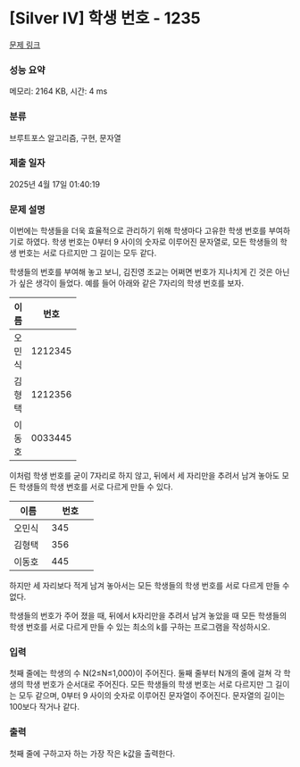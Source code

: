# [Silver IV] 학생 번호 - 1235 

[문제 링크](https://www.acmicpc.net/problem/1235) 

### 성능 요약

메모리: 2164 KB, 시간: 4 ms

### 분류

브루트포스 알고리즘, 구현, 문자열

### 제출 일자

2025년 4월 17일 01:40:19

### 문제 설명

<p>이번에는 학생들을 더욱 효율적으로 관리하기 위해 학생마다 고유한 학생 번호를 부여하기로 하였다. 학생 번호는 0부터 9 사이의 숫자로 이루어진 문자열로, 모든 학생들의 학생 번호는 서로 다르지만 그 길이는 모두 같다.</p>

<p>학생들의 번호를 부여해 놓고 보니, 김진영 조교는 어쩌면 번호가 지나치게 긴 것은 아닌가 싶은 생각이 들었다. 예를 들어 아래와 같은 7자리의 학생 번호를 보자.</p>

<table class="table table-bordered" style="width:30%">
	<thead>
		<tr>
			<th style="width:15">이름</th>
			<th style="width:15">번호</th>
		</tr>
	</thead>
	<tbody>
		<tr>
			<td>오민식</td>
			<td>1212345</td>
		</tr>
		<tr>
			<td>김형택</td>
			<td>1212356</td>
		</tr>
		<tr>
			<td>이동호</td>
			<td>0033445</td>
		</tr>
	</tbody>
</table>

<p>이처럼 학생 번호를 굳이 7자리로 하지 않고, 뒤에서 세 자리만을 추려서 남겨 놓아도 모든 학생들의 학생 번호를 서로 다르게 만들 수 있다.</p>

<table class="table table-bordered" style="width:30%">
	<thead>
		<tr>
			<th style="width:15%">이름</th>
			<th style="width:15%">번호</th>
		</tr>
	</thead>
	<tbody>
		<tr>
			<td>오민식</td>
			<td>345</td>
		</tr>
		<tr>
			<td>김형택</td>
			<td>356</td>
		</tr>
		<tr>
			<td>이동호</td>
			<td>445</td>
		</tr>
	</tbody>
</table>

<p>하지만 세 자리보다 적게 남겨 놓아서는 모든 학생들의 학생 번호를 서로 다르게 만들 수 없다.</p>

<p>학생들의 번호가 주어 졌을 때, 뒤에서 k자리만을 추려서 남겨 놓았을 때 모든 학생들의 학생 번호를 서로 다르게 만들 수 있는 최소의 k를 구하는 프로그램을 작성하시오.</p>

### 입력 

 <p>첫째 줄에는 학생의 수 N(2≤N≤1,000)이 주어진다. 둘째 줄부터 N개의 줄에 걸쳐 각 학생의 학생 번호가 순서대로 주어진다. 모든 학생들의 학생 번호는 서로 다르지만 그 길이는 모두 같으며, 0부터 9 사이의 숫자로 이루어진 문자열이 주어진다. 문자열의 길이는 100보다 작거나 같다.</p>

### 출력 

 <p>첫째 줄에 구하고자 하는 가장 작은 k값을 출력한다.</p>

